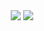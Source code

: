 <div align="center">
  <a href="https://forthebadge.com"><img src="https://forthebadge.com/images/featured/featured-made-with-crayons.svg"></a>
  <a href="https://forthebadge.com"><img src="https://forthebadge.com/images/featured/featured-powered-by-electricity.svg"></a>
</div>
